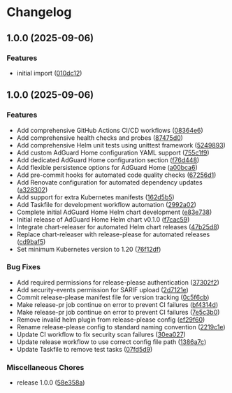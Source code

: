 # Changelog

## 1.0.0 (2025-09-06)


### Features

* initial import ([010dc12](https://github.com/NitriKx/adguard-home-helm/commit/010dc12989b6803aff2664cb60b1121d01d98ab3))

## 1.0.0 (2025-09-06)


### Features

* Add comprehensive GitHub Actions CI/CD workflows ([08364e6](https://github.com/NitriKx/adguard-home-helm/commit/08364e61786f489d1bd8dd0489901e580b64aa7d))
* Add comprehensive health checks and probes ([87475d0](https://github.com/NitriKx/adguard-home-helm/commit/87475d01d15841e8cb3e081a1c19a6cc424ebd59))
* Add comprehensive Helm unit tests using unittest framework ([5249893](https://github.com/NitriKx/adguard-home-helm/commit/52498935f916532ccc444a2bf4f1b5d0ac859c8f))
* Add custom AdGuard Home configuration YAML support ([755c1f9](https://github.com/NitriKx/adguard-home-helm/commit/755c1f9c528ceb65dc3a745818bdc05c7dc71069))
* Add dedicated AdGuard Home configuration section ([f76d448](https://github.com/NitriKx/adguard-home-helm/commit/f76d448bca6ba43618412a5de78c50184f06b786))
* Add flexible persistence options for AdGuard Home ([a00bca6](https://github.com/NitriKx/adguard-home-helm/commit/a00bca65fae8b7039cfc1979d52a9e3d9349b5de))
* Add pre-commit hooks for automated code quality checks ([67256d1](https://github.com/NitriKx/adguard-home-helm/commit/67256d11b1225ece373af2f4a7c9d55461601e8d))
* Add Renovate configuration for automated dependency updates ([a328302](https://github.com/NitriKx/adguard-home-helm/commit/a328302370d3fb37633864d590995ce590697255))
* Add support for extra Kubernetes manifests ([162d5b5](https://github.com/NitriKx/adguard-home-helm/commit/162d5b572d85d0b8239f8e4f8bdb02e086b4935a))
* Add Taskfile for development workflow automation ([2992a02](https://github.com/NitriKx/adguard-home-helm/commit/2992a0218a762017fb6644e2eed503839a7266d0))
* Complete initial AdGuard Home Helm chart development ([e83e738](https://github.com/NitriKx/adguard-home-helm/commit/e83e738451fd4675364e02cffab8aef56fd0fdfa))
* Initial release of AdGuard Home Helm chart v0.1.0 ([f7cac59](https://github.com/NitriKx/adguard-home-helm/commit/f7cac595e2ca7060925b6c02498dc28f0d66633f))
* Integrate chart-releaser for automated Helm chart releases ([47b25d8](https://github.com/NitriKx/adguard-home-helm/commit/47b25d884af5403da5e1f2ef7b7254eb0f79e775))
* Replace chart-releaser with release-please for automated releases ([cd9baf5](https://github.com/NitriKx/adguard-home-helm/commit/cd9baf5e99425dfbb5adb2b75f9a76fa354fd99a))
* Set minimum Kubernetes version to 1.20 ([76f12df](https://github.com/NitriKx/adguard-home-helm/commit/76f12df3403867f52eaa0e3f2e92af63e1682044))


### Bug Fixes

* Add required permissions for release-please authentication ([37302f2](https://github.com/NitriKx/adguard-home-helm/commit/37302f2d71de8e10c8cabd0d67a9d72ec765b333))
* Add security-events permission for SARIF upload ([2d7121e](https://github.com/NitriKx/adguard-home-helm/commit/2d7121ead8d111f95a63b221695899168216f90b))
* Commit release-please manifest file for version tracking ([0c5f6cb](https://github.com/NitriKx/adguard-home-helm/commit/0c5f6cb8bf26026ae8771b6d4a64b173594d6d66))
* Make release-pr job continue on error to prevent CI failures ([bf4314d](https://github.com/NitriKx/adguard-home-helm/commit/bf4314df75bfb2b7ddb3998a8a01baac866d2dd2))
* Make release-pr job continue on error to prevent CI failures ([7e5c3b0](https://github.com/NitriKx/adguard-home-helm/commit/7e5c3b053bde470e2759b810223236396a951516))
* Remove invalid helm plugin from release-please config ([ef29f60](https://github.com/NitriKx/adguard-home-helm/commit/ef29f60561d46a6e9cc90db1faeaea3ff9147674))
* Rename release-please config to standard naming convention ([2219c1e](https://github.com/NitriKx/adguard-home-helm/commit/2219c1e6dc8c7bc4bb9aa11a2bdd0fe8fa4849f8))
* Update CI workflow to fix security scan failures ([30ea027](https://github.com/NitriKx/adguard-home-helm/commit/30ea0277975e3fb32360ddae5030dbe47e1c4542))
* Update release workflow to use correct config file path ([1386a7c](https://github.com/NitriKx/adguard-home-helm/commit/1386a7cd6b22dc2ffb41408cf964500d40711438))
* Update Taskfile to remove test tasks ([07fd5d9](https://github.com/NitriKx/adguard-home-helm/commit/07fd5d9990d9af76c830436234927ddabbe01add))


### Miscellaneous Chores

* release 1.0.0 ([58e358a](https://github.com/NitriKx/adguard-home-helm/commit/58e358a042bec4c1a6e5c199c5c1138b2bd92bd6))

